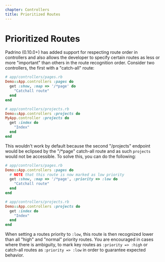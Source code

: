 ```yaml
---
chapter: Controllers
title: Prioritized Routes
---
```


# Prioritized Routes

Padrino (0.10.0+) has added support for respecting route order in controllers
and also allows the developer to specify certain routes as less or more
"important" than others in the route recognition order. Consider two
controllers, the first with a "catch-all" route:

```ruby
# app/controllers/pages.rb
Demo::App.controllers :pages do
  get :show, :map => '/*page' do
    "Catchall route"
  end
end

# app/controllers/projects.rb
Demo::App.controllers :projects do
MyApp.controller :projects do
  get :index do
    "Index"
  end
end
```

This wouldn't work by default because the second "/projects" endpoint would be
eclipsed by the "/*page" catch-all route and as such `projects` would not be
accessible. To solve this, you can do the following:

```ruby
# app/controllers/pages.rb
Demo::App.controllers :pages do
  # NOTE that this route is now marked as low priority
  get :show, :map => '/*page', :priority => :low do
    "Catchall route"
  end
end

# app/controllers/projects.rb
Demo::App.controllers :projects do
  get :index do
    "Index"
  end
end
```

When setting a routes priority to `:low`, this route is then recognized lower
than all "high" and "normal" priority routes. You are encouraged in cases where
there is ambiguity, to mark key routes as `:priority => :high` or catch-all
routes as `:priority => :low` in order to guarantee expected behavior.
